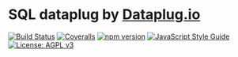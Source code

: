 # SQL dataplug by [Dataplug.io](https://dataplug.io)

[![Build Status](https://travis-ci.org/dataplug-io/sql-dataplug.svg?branch=master)](https://travis-ci.org/dataplug-io/sql-dataplug)
[![Coveralls](https://img.shields.io/coveralls/dataplug-io/sql-dataplug.svg)]()
[![npm version](https://badge.fury.io/js/%40dataplug%2Fsql-dataplug.svg)](https://badge.fury.io/js/%40dataplug%2Fsql-dataplug)
[![JavaScript Style Guide](https://img.shields.io/badge/code_style-standard-brightgreen.svg)](https://standardjs.com)
[![License: AGPL v3](https://img.shields.io/badge/License-AGPL%20v3-blue.svg)](https://www.gnu.org/licenses/agpl-3.0)
